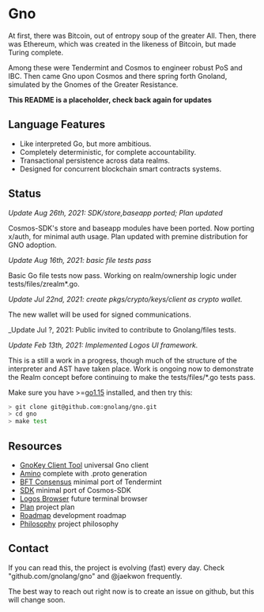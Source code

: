 # Gno

At first, there was Bitcoin, out of entropy soup of the greater All.
Then, there was Ethereum, which was created in the likeness of Bitcoin,
but made Turing complete.

Among these were Tendermint and Cosmos to engineer robust PoS and IBC.
Then came Gno upon Cosmos and there spring forth Gnoland,
simulated by the Gnomes of the Greater Resistance.

<b>This README is a placeholder, check back again for updates</b>

## Language Features

 * Like interpreted Go, but more ambitious.
 * Completely deterministic, for complete accountability.
 * Transactional persistence across data realms.
 * Designed for concurrent blockchain smart contracts systems.
 
## Status

_Update Aug 26th, 2021: SDK/store,baseapp ported; Plan updated_

Cosmos-SDK's store and baseapp modules have been ported.
Now porting x/auth, for minimal auth usage.
Plan updated with premine distribution for GNO adoption.

_Update Aug 16th, 2021: basic file tests pass_

Basic Go file tests now pass.  Working on realm/ownership logic under tests/files/zrealm\*.go.

_Update Jul 22nd, 2021: create pkgs/crypto/keys/client as crypto wallet._

The new wallet will be used for signed communications.

_Update Jul ?, 2021: Public invited to contribute to Gnolang/files tests.

_Update Feb 13th, 2021: Implemented Logos UI framework._

This is a still a work in a progress, though much of the structure of the interpreter
and AST have taken place.  Work is ongoing now to demonstrate the Realm concept before
continuing to make the tests/files/\*.go tests pass.

Make sure you have >=[go1.15](https://golang.org/doc/install) installed, and then try this: 

```bash
> git clone git@github.com:gnolang/gno.git
> cd gno
> make test
```

## Resources

 * [GnoKey Client Tool](/cmd/gnokey) universal Gno client
 * [Amino](/pkgs/amino) complete with .proto generation
 * [BFT Consensus](/pkgs/bft) minimal port of Tendermint
 * [SDK](/pkgs/sdk) minimal port of Cosmos-SDK
 * [Logos Browser](/logos) future terminal browser
 * [Plan](/PLAN.md) project plan
 * [Roadmap](/ROADMAP.md) development roadmap
 * [Philosophy](/PHILOSOPHY.md) project philosophy

## Contact

If you can read this, the project is evolving (fast) every day.  Check
"github.com/gnolang/gno" and @jaekwon frequently.

The best way to reach out right now is to create an issue on github, but this
will change soon.
